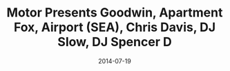 ---
title: Motor Presents Goodwin, Apartment Fox, Airport (SEA), Chris Davis, DJ Slow, DJ Spencer D
date: 2014-07-19
---